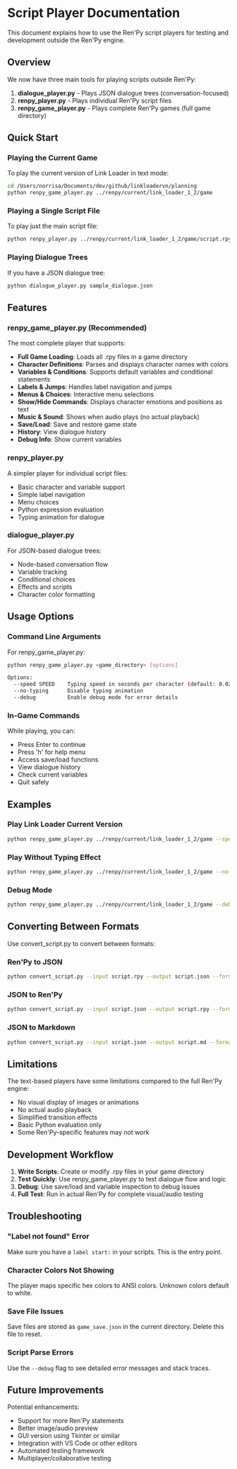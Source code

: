 # Script Player Documentation

This document explains how to use the Ren'Py script players for testing and development outside the Ren'Py engine.

## Overview

We now have three main tools for playing scripts outside Ren'Py:

1. **dialogue_player.py** - Plays JSON dialogue trees (conversation-focused)
2. **renpy_player.py** - Plays individual Ren'Py script files 
3. **renpy_game_player.py** - Plays complete Ren'Py games (full game directory)

## Quick Start

### Playing the Current Game

To play the current version of Link Loader in text mode:

```bash
cd /Users/norrisa/Documents/dev/github/linkloadervn/planning
python renpy_game_player.py ../renpy/current/link_loader_1_2/game
```

### Playing a Single Script File

To play just the main script file:

```bash
python renpy_player.py ../renpy/current/link_loader_1_2/game/script.rpy
```

### Playing Dialogue Trees

If you have a JSON dialogue tree:

```bash
python dialogue_player.py sample_dialogue.json
```

## Features

### renpy_game_player.py (Recommended)

The most complete player that supports:

- **Full Game Loading**: Loads all .rpy files in a game directory
- **Character Definitions**: Parses and displays character names with colors
- **Variables & Conditions**: Supports default variables and conditional statements
- **Labels & Jumps**: Handles label navigation and jumps
- **Menus & Choices**: Interactive menu selections
- **Show/Hide Commands**: Displays character emotions and positions as text
- **Music & Sound**: Shows when audio plays (no actual playback)
- **Save/Load**: Save and restore game state
- **History**: View dialogue history
- **Debug Info**: Show current variables

### renpy_player.py

A simpler player for individual script files:

- Basic character and variable support
- Simple label navigation
- Menu choices
- Python expression evaluation
- Typing animation for dialogue

### dialogue_player.py

For JSON-based dialogue trees:

- Node-based conversation flow
- Variable tracking
- Conditional choices
- Effects and scripts
- Character color formatting

## Usage Options

### Command Line Arguments

For renpy_game_player.py:

```bash
python renpy_game_player.py <game_directory> [options]

Options:
  --speed SPEED    Typing speed in seconds per character (default: 0.02)
  --no-typing      Disable typing animation
  --debug          Enable debug mode for error details
```

### In-Game Commands

While playing, you can:

- Press Enter to continue
- Press 'h' for help menu
- Access save/load functions
- View dialogue history
- Check current variables
- Quit safely

## Examples

### Play Link Loader Current Version

```bash
python renpy_game_player.py ../renpy/current/link_loader_1_2/game --speed 0.01
```

### Play Without Typing Effect

```bash
python renpy_game_player.py ../renpy/current/link_loader_1_2/game --no-typing
```

### Debug Mode

```bash
python renpy_game_player.py ../renpy/current/link_loader_1_2/game --debug
```

## Converting Between Formats

Use convert_script.py to convert between formats:

### Ren'Py to JSON

```bash
python convert_script.py --input script.rpy --output script.json --format renpy2json
```

### JSON to Ren'Py

```bash
python convert_script.py --input script.json --output script.rpy --format json2renpy
```

### JSON to Markdown

```bash
python convert_script.py --input script.json --output script.md --format json2md
```

## Limitations

The text-based players have some limitations compared to the full Ren'Py engine:

- No visual display of images or animations
- No actual audio playback
- Simplified transition effects
- Basic Python evaluation only
- Some Ren'Py-specific features may not work

## Development Workflow

1. **Write Scripts**: Create or modify .rpy files in your game directory
2. **Test Quickly**: Use renpy_game_player.py to test dialogue flow and logic
3. **Debug**: Use save/load and variable inspection to debug issues
4. **Full Test**: Run in actual Ren'Py for complete visual/audio testing

## Troubleshooting

### "Label not found" Error

Make sure you have a `label start:` in your scripts. This is the entry point.

### Character Colors Not Showing

The player maps specific hex colors to ANSI colors. Unknown colors default to white.

### Save File Issues

Save files are stored as `game_save.json` in the current directory. Delete this file to reset.

### Script Parse Errors

Use the `--debug` flag to see detailed error messages and stack traces.

## Future Improvements

Potential enhancements:

- Support for more Ren'Py statements
- Better image/audio preview
- GUI version using Tkinter or similar
- Integration with VS Code or other editors
- Automated testing framework
- Multiplayer/collaborative testing